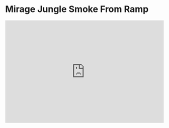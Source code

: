 # Mirage Jungle Smoke From Ramp
<div style='position:relative; padding-bottom:calc(56.25% + 44px)'><iframe src='https://gfycat.com/ifr/YoungPoisedCattle' frameborder='0' scrolling='no' width='100%' height='100%' style='position:absolute;top:0;left:0;' allowfullscreen></iframe></div>